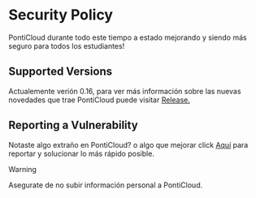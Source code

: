 # Security Policy
PontiCloud durante todo este tiempo a estado mejorando y siendo más seguro para todos los estudiantes!

## Supported Versions
Actualemente verión 0.16, para ver más información sobre las nuevas novedades que trae PontiCloud puede visitar <a href="https://github.com/DruChill/PontiCloud/releases">Release.</a>

## Reporting a Vulnerability
Notaste algo extraño en PontiCloud? o algo que mejorar click <a href="https://github.com/DruChill/PontiCloud/issues">Aquí</a>
para reportar y solucionar lo más rápido posible.

> [!WARNING]
> Asegurate de no subir información personal a PontiCloud.
